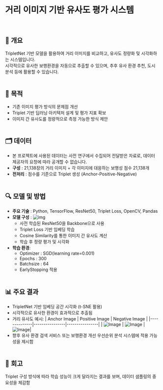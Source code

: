 # 거리 이미지 기반 유사도 평가 시스템
<br>

## 💬 개요
TripletNet 기반 모델을 활용하여 거리 이미지를 비교하고, 유사도 정량화 및 시각화하는 시스템입니다. <br>
시각적으로 유사한 보행환경을 자동으로 추출할 수 있으며, 추후 유사 환경 추천, 도시 분석 등에 활용할 수 있습니다.
<br><br>

## 📌 목적
- 기존 이미지 평가 방식의 문제점 개선
- Triplet 기반 딥러닝 아키텍처 설계 및 평가 지표 확보
- 이미지 간 유사도를 정량적으로 측정 가능한 방식 제안
<br><br>

## 🗂️ 데이터
- 본 프로젝트에 사용된 데이터는 사전 연구에서 수집되어 전달받은 자료로, 데이터 제공자의 요청에 따라 공개할 수 없습니다.
- **구성** : 21,138장의 거리 이미지 + 각 이미지에 대응하는 보행성 점수 21,138개
- **전처리** : 점수를 기준으로 Triplet 생성 (Anchor-Positive-Negative)
<br><br>

## 🔍 모델 및 방법
- **주요 기술** : Python, TensorFlow, ResNet50, Triplet Loss, OpenCV, Pandas 
- **모델 구성** :
![img](https://github.com/user-attachments/assets/686f9316-9229-49d2-aa4a-f4a2a3aa0ffa)
  - 사전 학습된 ResNet50을 Backbone으로 사용
  - Triplet Loss 기반 임베딩 학습
  - Cosine Similarity를 통한 이미지 간 유사도 계산
  - 학습 후 정량 평가 및 시각화
- **학습 환경**:
  - Optimizer : SGD(learning rate=0.001)
  - Epochs : 300
  - Batchsize : 64
  - EarlyStopping 적용
  <br><br>

## 📊 주요 결과
- TripletNet 기반 임베딩 공간 시각화 (t-SNE 활용)
- 시각적으로 유사한 환경이 효과적으로 추출됨
- 거리 유사도 예시:
  | Anchor Image | Positive Image | Negative Image |
  |--------------|----------------|----------------|
  | ![Image](https://github.com/user-attachments/assets/ce6e2df5-8118-4cc9-a9fc-069606e6a77e) | ![Image](https://github.com/user-attachments/assets/a41ff1b8-ff16-49d6-9d0c-415c4c958dd0) |  ![Image](https://github.com/user-attachments/assets/18ecac2d-f876-456b-8c14-831dd67357fa)|
- 향후 유사 환경 검색 서비스 또는 보행환경 개선 우선순위 분석 시스템에 적용 가능성을 제시함
<br><br>

## 🔁 회고
Triplet 구성 방식에 따라 학습 성능이 크게 달라지는 결과를 보며, 데이터 샘플링의 중요성을 체감함
